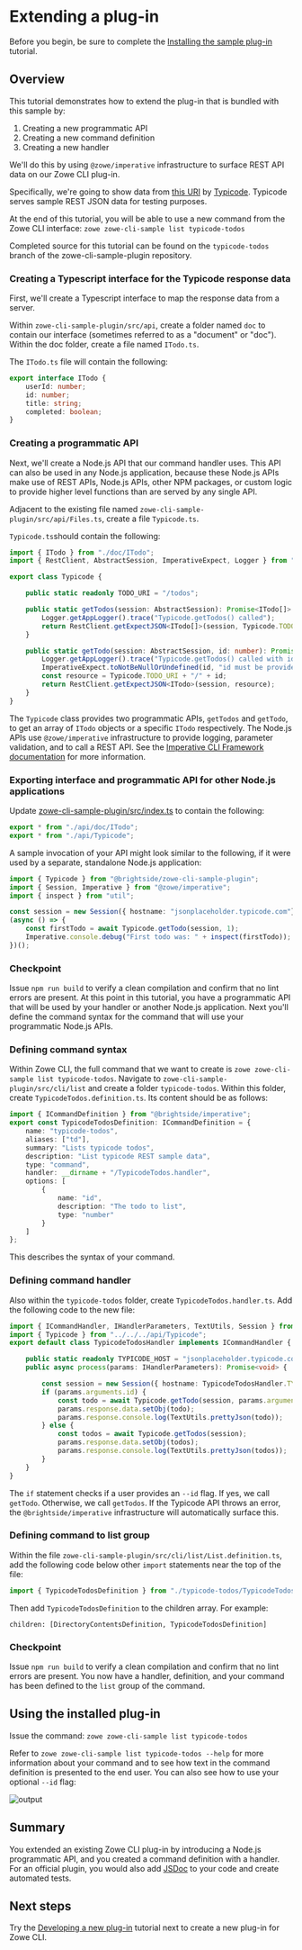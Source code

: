 # Extending a plug-in 
Before you begin, be sure to complete the [Installing the sample plug-in](cli-installing-sample-plugin.md) tutorial.

## Overview
This tutorial demonstrates how to extend the plug-in that is bundled with this sample by:
1. Creating a new programmatic API
2. Creating a new command definition
3. Creating a new handler

We'll do this by using `@zowe/imperative` infrastructure to surface REST API data on our Zowe CLI plug-in.

Specifically, we're going to show data from [this URI](https://jsonplaceholder.typicode.com/todos) by [Typicode](https://jsonplaceholder.typicode.com/).
Typicode serves sample REST JSON data for testing purposes.

At the end of this tutorial, you will be able to use a new command from the Zowe CLI interface: `zowe zowe-cli-sample list typicode-todos`

Completed source for this tutorial can be found on the `typicode-todos` branch of the zowe-cli-sample-plugin repository.

### Creating a Typescript interface for the Typicode response data
First, we'll create a Typescript interface to map the response data from a server.

Within `zowe-cli-sample-plugin/src/api`, create a folder named `doc` to contain our interface (sometimes referred to as a "document" or "doc"). Within the doc folder, create a file named `ITodo.ts`.

The `ITodo.ts` file will contain the following:

```typescript
export interface ITodo {
    userId: number;
    id: number;
    title: string;
    completed: boolean;
}
```

### Creating a programmatic API
Next, we'll create a Node.js API that our command handler uses. This API can also be used in any Node.js application, because these Node.js APIs make use of REST APIs, Node.js APIs, other NPM packages, or custom logic to provide higher level functions than are served by any single API.

Adjacent to the existing file named `zowe-cli-sample-plugin/src/api/Files.ts`, create a file `Typicode.ts`.

`Typicode.ts`should contain the following:

```typescript
import { ITodo } from "./doc/ITodo";
import { RestClient, AbstractSession, ImperativeExpect, Logger } from "@zowe/imperative";

export class Typicode {

    public static readonly TODO_URI = "/todos";

    public static getTodos(session: AbstractSession): Promise<ITodo[]> {
        Logger.getAppLogger().trace("Typicode.getTodos() called");
        return RestClient.getExpectJSON<ITodo[]>(session, Typicode.TODO_URI);
    }

    public static getTodo(session: AbstractSession, id: number): Promise<ITodo> {
        Logger.getAppLogger().trace("Typicode.getTodos() called with id " + id);
        ImperativeExpect.toNotBeNullOrUndefined(id, "id must be provided");
        const resource = Typicode.TODO_URI + "/" + id;
        return RestClient.getExpectJSON<ITodo>(session, resource);
    }
}

```

The `Typicode` class provides two programmatic APIs, `getTodos` and `getTodo`, to get an array of `ITodo` objects or a specific
`ITodo` respectively. The Node.js APIs use `@zowe/imperative` infrastructure to provide logging, parameter validation,
and to call a REST API. See the [Imperative CLI Framework documentation](https://github.com/zowe/imperative/wiki) for more information.

### Exporting interface and programmatic API for other Node.js applications
Update [zowe-cli-sample-plugin/src/index.ts](https://github.com/zowe/zowe-cli-sample-plugin/src/index.ts) to contain the following:

```typescript
export * from "./api/doc/ITodo";
export * from "./api/Typicode";
```

A sample invocation of your API might look similar to the following, if it were used by a separate, standalone Node.js application:
```typescript
import { Typicode } from "@brightside/zowe-cli-sample-plugin";
import { Session, Imperative } from "@zowe/imperative";
import { inspect } from "util";

const session = new Session({ hostname: "jsonplaceholder.typicode.com"});
(async () => {
    const firstTodo = await Typicode.getTodo(session, 1);
    Imperative.console.debug("First todo was: " + inspect(firstTodo));
})();
```

### Checkpoint
Issue `npm run build` to verify a clean compilation and confirm that no lint errors are present. At this point in this tutorial, you have a programmatic API
that will be used by your handler or another Node.js application. Next you'll define the command syntax for the command that will use your programmatic Node.js APIs.

### Defining command syntax 
Within Zowe CLI, the full command that we want to create is `zowe zowe-cli-sample list typicode-todos`. Navigate to `zowe-cli-sample-plugin/src/cli/list` and create a folder
`typicode-todos`. Within this folder, create `TypicodeTodos.definition.ts`. Its content should be as follows:
```typescript
import { ICommandDefinition } from "@brightside/imperative";
export const TypicodeTodosDefinition: ICommandDefinition = {
    name: "typicode-todos",
    aliases: ["td"],
    summary: "Lists typicode todos",
    description: "List typicode REST sample data",
    type: "command",
    handler: __dirname + "/TypicodeTodos.handler",
    options: [
        {
            name: "id",
            description: "The todo to list",
            type: "number"
        }
    ]
};
```
This describes the syntax of your command.

### Defining command handler
Also within the `typicode-todos` folder, create `TypicodeTodos.handler.ts`. Add the following code to the new file:
```typescript
import { ICommandHandler, IHandlerParameters, TextUtils, Session } from "@brightside/imperative";
import { Typicode } from "../../../api/Typicode";
export default class TypicodeTodosHandler implements ICommandHandler {

    public static readonly TYPICODE_HOST = "jsonplaceholder.typicode.com";
    public async process(params: IHandlerParameters): Promise<void> {

        const session = new Session({ hostname: TypicodeTodosHandler.TYPICODE_HOST});
        if (params.arguments.id) {
            const todo = await Typicode.getTodo(session, params.arguments.id);
            params.response.data.setObj(todo);
            params.response.console.log(TextUtils.prettyJson(todo));
        } else {
            const todos = await Typicode.getTodos(session);
            params.response.data.setObj(todos);
            params.response.console.log(TextUtils.prettyJson(todos));
        }
    }
}
```
The `if` statement checks if a user provides an `--id` flag. If yes, we call `getTodo`. Otherwise, we call `getTodos`. If the
Typicode API throws an error, the `@brightside/imperative` infrastructure will automatically surface this.

### Defining command to list group
Within the file `zowe-cli-sample-plugin/src/cli/list/List.definition.ts`, add the following code below other `import` statements near the top of the file:
```typescript
import { TypicodeTodosDefinition } from "./typicode-todos/TypicodeTodos.definition";
```

Then add `TypicodeTodosDefinition` to the children array. For example:
```
children: [DirectoryContentsDefinition, TypicodeTodosDefinition]
```

### Checkpoint
Issue `npm run build` to verify a clean compilation and confirm that no lint errors are present. You now have a handler, definition, and your command has been defined to the `list` group of the command.

## Using the installed plug-in
Issue the command: `zowe zowe-cli-sample list typicode-todos`

Refer to `zowe zowe-cli-sample list typicode-todos --help` for more information about your command and to see how text in the command definition
is presented to the end user. You can also see how to use your optional `--id` flag:

![output](../../images/guides/CLI/completedSample.png)

## Summary
You extended an existing Zowe CLI plug-in by introducing a Node.js programmatic API, and you created a command definition with a handler.
For an official plugin, you would also add [JSDoc](http://usejsdoc.org/) to your code and create automated tests. 

## Next steps
Try the [Developing a new plug-in](cli-developing-a-plugin.md) tutorial next to create a new plug-in for Zowe CLI.
